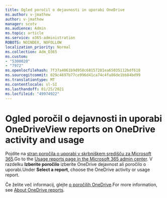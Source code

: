 ```yaml
---
title: Ogled poročil o dejavnosti in uporabi OneDrive
ms.author: v-jmathew
author: v-jmathew
manager: scotv
ms.audience: Admin
ms.topic: article
ms.service: o365-administration
ROBOTS: NOINDEX, NOFOLLOW
localization_priority: Normal
ms.collection: Adm_O365
ms.custom:
- "5300020"
- "7972"
ms.openlocfilehash: 7f37a4061b9d958c68157281ea65035112bdf618
ms.sourcegitcommit: 029c4697b77ce996d41ca74c4fa86de1bb84bd99
ms.translationtype: MT
ms.contentlocale: sl-SI
ms.lasthandoff: 01/25/2021
ms.locfileid: "49974922"
---
```

# <a name="view-reports-on-onedrive-activity-and-usage"></a><span data-ttu-id="69f64-102">Ogled poročil o dejavnosti in uporabi OneDrive</span><span class="sxs-lookup"><span data-stu-id="69f64-102">View reports on OneDrive activity and usage</span></span>

<span data-ttu-id="69f64-103">Pojdite na [stran poročila o uporabi v skrbniškem središču za Microsoft 365](https://admin.microsoft.com/AdminPortal/Home).</span><span class="sxs-lookup"><span data-stu-id="69f64-103">Go to the [Usage reports page in the Microsoft 365 admin center](https://admin.microsoft.com/AdminPortal/Home).</span></span> <span data-ttu-id="69f64-104">V razdelku **Izberite poročilo** izberite OneDrive dejavnost ali poročilo o uporabi.</span><span class="sxs-lookup"><span data-stu-id="69f64-104">Under **Select a report**, choose the OneDrive activity or usage report.</span></span>

<span data-ttu-id="69f64-105">Če želite več informacij, glejte [o poročilih OneDrive](https://go.microsoft.com/fwlink/?linkid=875239).</span><span class="sxs-lookup"><span data-stu-id="69f64-105">For more information, see [About OneDrive reports](https://go.microsoft.com/fwlink/?linkid=875239).</span></span>
